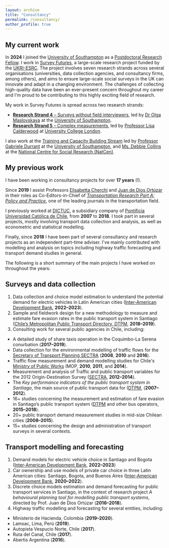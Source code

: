 ```yaml
---
layout: archive
title: "Consultancy"
permalink: /consultancy/
author_profile: true
---
```


## My current work

In **2024** I joined the [University of Southampton](http://southampton.ac.uk) as a [Postdoctoral Research Fellow](https://www.southampton.ac.uk/people/65c5fn/mr-cristian-domarchi). I work in [Survey Futures](https://surveyfutures.net/), a large-scale research project funded by the [UKRI-ESRC](https://www.ukri.org/councils/esrc/). The project involves seven research strands across several organisations (universities, data collection agencies, and consultancy firms, among others), and aims to ensure large-scale social surveys in the UK can innovate and adapt in a changing environment. The challenges of collecting high-quality data have been an ever-present concern throughout my career and I'm proud to be contributing to this highly exciting field of research.

My work in Survey Futures is spread across two research strands:
* [**Research Strand 4** – Surveys without field interviewers](https://surveyfutures.net/research-programme/research-strand-4/), led by [Dr Olga Maslovskaya](https://www.southampton.ac.uk/people/5wzzpw/doctor-olga-maslovskaya) at the [University of Southampton](http://southampton.ac.uk).
* [**Research Strand 5** – Complex measurements](https://surveyfutures.net/research-programme/research-strand-5/), led by [Professor Lisa Calderwood](https://profiles.ucl.ac.uk/48143-lisa-calderwood) at [University College London](http://ucl.ac.uk).

I also work at the [Training and Capacity Building Stream](https://surveyfutures.net/training-capacity-building/) led by [Professor Gabriele Durrant](https://www.southampton.ac.uk/people/5x25ff/professor-gabriele-durrant) at the [University of Southampton](http://southampton.ac.uk), and [Ms. Debbie Collins](https://natcen.ac.uk/people/debbie-collins) at the [National Centre for Social Research (NatCen)](https://natcen.ac.uk/).

## My previous work

I have been working in consultancy projects for over **17 years** (!).

Since **2019** I assist Professors [Elisabetta Cherchi](https://www.ncl.ac.uk/engineering/staff/profile/elisabettacherchi.html) and [Juan de Dios Ortúzar](https://www.ing.uc.cl/academicos-e-investigadores/juan-de-dios-ortuzar-salas/) in their roles as Co-Editors-in-Chief of [*Transportation Research Part A: Policy and Practice*](https://www.journals.elsevier.com/transportation-research-part-a-policy-and-practice), one of the leading journals in the transportation field.

I previously worked at [DICTUC](http://www.dictuc.cl), a subsidiary company of [Pontificia Universidad Católica de Chile](http://www.puc.cl), from **2007** to **2018**. I took part in several projects, mostly involving transport data collection and analysis, as well as econometric and statistical modelling. 

Finally, since **2018** I have been part of several consultancy and research projects as an independent part-time adviser. I've mainly contributed with modelling and analysis on topics including highway traffic forecasting and transport demand studies in general.

The following is a short summary of the main projects I have worked on throughout the years:

## Surveys and data collection

1. Data collection and choice model estimation to understand the potential demand for electric vehicles in Latin American cities ([Inter-American Development Bank](https://www.iadb.org/es), **2022–2023**).
2. Sample and fieldwork design for a new methodology to measure and estimate fare evasion rates in the public transport system in Santiago ([Chile’s Metropolitan Public Transport Directory, DTPM](https://www.dtpm.cl/), **2018–2019**).
3. Consulting work for several public agencies in Chile, including:
* A detailed study of share taxis operation in the Coquimbo-La Serena conurbation (**2017–2019**).
* Data collection for the environmental modelling of traffic flows for the [Secretary of Transport Planning SECTRA](https://www.sectra.gob.cl/) (**2008**, **2010** and **2016**).
* Traffic flow measurement and demand modelling studies for Chile's [Ministry of Public Works](https://planeamiento.mop.gob.cl/) (MOP, **2010**, **2011**, and **2014**).
* Measurement and analysis of Traffic and public transport variables for the 2012 Origin-Destination Survey ([SECTRA](https://www.sectra.gob.cl/), **2012–2014**).
* The _Key performance indicators of the public transport system in Santiago_, the main source of public transport data for ([DTPM](https://www.dtpm.cl/), (**2007–2012**).
* 16+ studies concerning the measurement and estimation of fare evasion in Santiago’s public transport system ([DTPM](https://www.dtpm.cl/) and other bus operators, **2015–2018**).
* 20+ public transport demand measurement studies in mid-size Chilean cities (**2008–2015**).
* 15+ studies concerning the design and administration of transport surveys in several contexts.

## Transport modelling and forecasting

1. Demand models for electric vehicle choice in Santiago and Bogota ([Inter-American Development Bank](https://www.iadb.org/es), **2022–2023**)
2. Car ownership and use models of private car choice in three Latin American cities: Santiago, Bogota, and Buenos Aires ([Inter-American Development Bank](https://www.iadb.org/es), **2020–2022**).
3. Discrete choice models estimation and demand forecasting for public transport services in Santiago, in the context of research project _A behavioural planning tool for modelling public transport systems_, directed by Prof. Juan de Dios Ortúzar (**2016–2018**).
4. Highway traffic modelling and forecasting for several entities, including:
* Ministerio de Hacienda, Colombia (**2019–2020**).
* Lamsac, Lima, Perú (**2019**).
* Autopista Vespucio Norte, Chile (**2017**).
* Ruta del Canal, Chile (**2017**).
* Abertis Argentina (**2016**).
